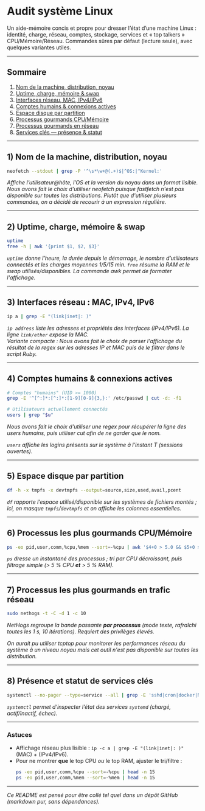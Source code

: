 # Audit système Linux

Un aide-mémoire concis et propre pour dresser l’état d’une machine Linux : identité, charge, réseau, comptes, stockage, services et « top talkers » CPU/Mémoire/Réseau. Commandes sûres par défaut (lecture seule), avec quelques variantes utiles.

---

## Sommaire

1. [Nom de la machine, distribution, noyau](#1-nom-de-la-machine-distribution-noyau)  
2. [Uptime, charge, mémoire & swap](#2-uptime-charge-mémoire--swap)  
3. [Interfaces réseau, MAC, IPv4/IPv6](#3-interfaces-réseau-mac-ipv4ipv6)  
4. [Comptes humains & connexions actives](#4-comptes-humains--connexions-actives)  
5. [Espace disque par partition](#5-espace-disque-par-partition)  
6. [Processus gourmands CPU/Mémoire](#6-processus-gourmands-cpumémoire)  
7. [Processus gourmands en réseau](#7-processus-gourmands-en-réseau)  
8. [Services clés — présence & statut](#8-services-clés--présence--statut)  


---

## 1) Nom de la machine, distribution, noyau

```bash
neofetch --stdout | grep -P '^\s*\w+@(.+)$|^OS:|^Kernel:'
```

*Affiche l’utilisateur@hôte, l’OS et la version du noyau dans un format lisible. Nous avons fait le choix d'utiliser neofetch puisque fastfetch n'est pas disponible sur toutes les distributions. Plutôt que d'utiliser plusieurs commandes, on a décidé de recourir à un expression régulière.*

---

## 2) Uptime, charge, mémoire & swap

```bash
uptime
free -h | awk '{print $1, $2, $3}'
```

*`uptime` donne l’heure, la durée depuis le démarrage, le nombre d’utilisateurs connectés et les charges moyennes 1/5/15 min. `free` résume la RAM et le swap utilisés/disponibles. La commande awk permet de formater l'affichage.*

---

## 3) Interfaces réseau : MAC, IPv4, IPv6

```bash
ip a | grep -E "(link|inet|: )"
```

*`ip address` liste les adresses et propriétés des interfaces (IPv4/IPv6). La ligne `link/ether` expose la MAC.*  
*Variante compacte :*
*Nous avons fait le choix de parser l'affichage du résultat de la regex sur les adresses IP et MAC puis de le filtrer dans le script Ruby.*

---

## 4) Comptes humains & connexions actives

```bash
# Comptes "humains" (UID >= 1000)
grep -E '^[^:]*:[^:]*:[1-9][0-9]{3,}:' /etc/passwd | cut -d: -f1

# Utilisateurs actuellement connectés
users | grep "$u"
```

*Nous avons fait le choix d'utiliser une regex pour récupérer la ligne des users humains, puis utiliser cut afin de ne garder que le nom.*

*`users` affiche les logins présents sur le système à l’instant T (sessions ouvertes).*

---

## 5) Espace disque par partition

```bash
df -h -x tmpfs -x devtmpfs --output=source,size,used,avail,pcent
```

*`df` rapporte l’espace utilisé/disponible sur les systèmes de fichiers montés ; ici, on masque `tmpfs`/`devtmpfs` et on affiche les colonnes essentielles.*

---

## 6) Processus les plus gourmands CPU/Mémoire

```bash
ps -eo pid,user,comm,%cpu,%mem --sort=-%cpu | awk '$4+0 > 5.0 && $5+0 > 5.0'
```

*`ps` dresse un instantané des processus ; tri par CPU décroissant, puis filtrage simple (> 5 % CPU **et** > 5 % RAM).*

---

## 7) Processus les plus gourmands en trafic réseau

```bash
sudo nethogs -t -C -d 1 -c 10
```

*NetHogs regroupe la bande passante **par processus** (mode texte, rafraîchi toutes les 1 s, 10 itérations). Requiert des privilèges élevés.*

*On aurait pu utiliser tcptop pour monitorer les performances réseau du système à un niveau noyau mais cet outil n'est pas disponible sur toutes les distribution.*

---

## 8) Présence et statut de services clés

```bash
systemctl --no-pager --type=service --all | grep -E 'sshd|cron|docker|NetworkManager|systemd-networkd|rsyslog|systemd-journald|firewalld|ufw|nginx|apache2|httpd|mariadb|mysqld|postgresql'
```

*`systemctl` permet d’inspecter l’état des services `systemd` (chargé, actif/inactif, échec).*

---

### Astuces

- Affichage réseau plus lisible : `ip -c a | grep -E "(link|inet|: )"` (MAC) + (IPv4/IPv6).  
- Pour ne montrer **que** le top CPU *ou* le top RAM, ajuster le tri/filtre :  
  ```bash
  ps -eo pid,user,comm,%cpu --sort=-%cpu | head -n 15
  ps -eo pid,user,comm,%mem --sort=-%mem | head -n 15
  ```

---

*Ce README est pensé pour être collé tel quel dans un dépôt GitHub (markdown pur, sans dépendances).*
